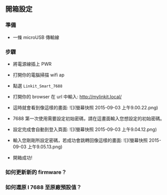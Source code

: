 ## 開箱設定

### 準備
* 一條 microUSB 傳輸線

### 步驟

* 將電源線插上 PWR 
* 打開你的電腦掃描 wifi ap
* 點選 `Linkit_Smart_7688`
* 打開你的 browser 在 url 中輸入: http://mylinkit.local/
* 這時就會看到像這樣的畫面:
    ![](螢幕快照 2015-09-03 上午9.00.22.png)
* 7688 第一次使用需要設定初始密碼，請在這畫面輸入您想設定的初始密碼。
    
* 設定完成會自動到登入頁面:
    ![](螢幕快照 2015-09-03 上午9.04.12.png)
* 輸入您剛剛所設定密碼，若成功會跳轉回像這樣的畫面:
    ![](螢幕快照 2015-09-03 上午9.05.13.png)

* 開箱成功!


### 如何更新新的 firmware？

### 如何還原 l 7688 至原廠預設值？

